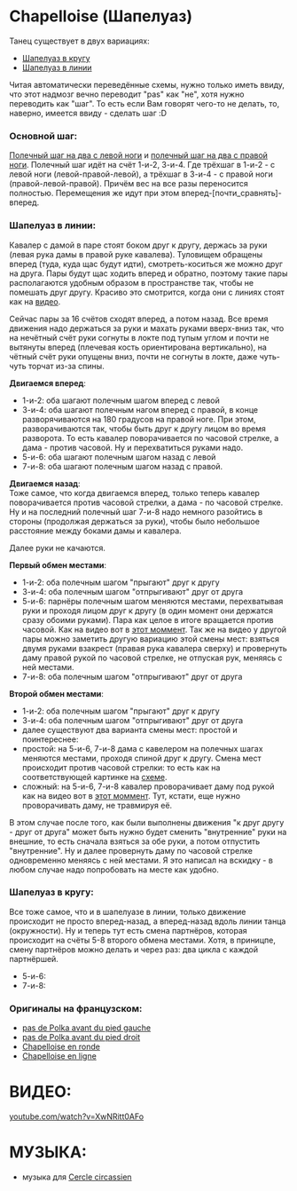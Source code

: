 Chapelloise (Шапелуаз)
======================

Танец существует в двух вариациях:

- [Шапелуаз в кругу](https://translate.google.ru/translate?hl=en&sl=fr&tl=ru&u=http%3A%2F%2Fdansesbretonnes.gwalarn.org%2Fdanses%2Fchapelloise_ronde.html&sandbox=1)
- [Шапелуаз в линии](https://translate.google.ru/translate?hl=en&sl=fr&tl=ru&u=http%3A%2F%2Fdansesbretonnes.gwalarn.org%2Fdanses%2Fchapelloise_ligne.html&sandbox=1)

Читая автоматически переведённые схемы, нужно только иметь ввиду, что этот надмозг вечно переводит "pas" как "не", хотя нужно переводить как "шаг". То есть если Вам говорят чего-то не делать, то, наверно, имеется ввиду - сделать шаг :D

### Основной шаг:
[Полечный шаг на два с левой ноги](https://translate.google.ru/translate?hl=en&sl=fr&tl=ru&u=http%3A%2F%2Fdansesbretonnes.gwalarn.org%2Fbases%2Fpas_de_polka_avant_gauche.html) и [полечный шаг на два с правой ноги](https://translate.google.ru/translate?hl=en&sl=fr&tl=ru&u=http%3A%2F%2Fdansesbretonnes.gwalarn.org%2Fbases%2Fpas_de_polka_avant_droit.html). Полечный шаг идёт на счёт 1-и-2, 3-и-4. Где трёхшаг в 1-и-2 - с левой ноги (левой-правой-левой), а трёхшаг в 3-и-4 - с правой ноги (правой-левой-правой). Причём вес на все разы переносится полностью. Перемещения же идут при этом вперед-[почти\_сравнять]-вперед.

### Шапелуаз в линии:

Кавалер с дамой в паре стоят боком друг к другу, держась за руки (левая рука дамы в правой руке кавалева). Туловищем обращены вперед (туда, куда щас будут идти), смотреть-коситься же можно друг на друга. Пары будут щас ходить вперед и обратно, поэтому такие пары располагаются удобным образом в пространстве так, чтобы не помешать друг другу. Красиво это смотрится, когда они с линиях стоят как на [видео](https://www.youtube.com/watch?v=XwNRitt0AFo).

Сейчас пары за 16 счётов сходят вперед, а потом назад. Все время движения надо держаться за руки и махать руками вверх-вниз так, что на нечётный счёт руки согнуты в локте под тупым углом и почти не вытянуты вперед (плечевая кость ориентирована вертикально), на чётный счёт руки опущены вниз, почти не согнуты в локте, даже чуть-чуть торчат из-за спины.

__Двигаемся вперед__:  
- 1-и-2: оба шагают полечным шагом вперед с левой
- 3-и-4: оба шагают полечным нагом вперед с правой, в конце разворячиваются на 180 градусов на правой ноге. При этом, разворачиваются так, чтобы быть друг к другу лицом во время разворота. То есть кавалер поворачивается по часовой стрелке, а дама - против часовой. Ну и перехватиться руками надо.
- 5-и-6: оба шагают полечным шагом назад с левой
- 7-и-8: оба шагают полечным шагом назад с правой.

__Двигаемся назад__:  
Тоже самое, что когда двигаемся вперед, только теперь кавалер поворачивается против часовой стрелки, а дама - по часовой стрелке. Ну и на последний полечный шаг 7-и-8 надо немного разойтись в стороны (продолжая держаться за руки), чтобы было небольшое расстояние между боками дамы и кавалера.

Далее руки не качаются.

__Первый обмен местами__:  
- 1-и-2: оба полечным шагом "прыгают" друг к другу
- 3-и-4: оба полечным шагом "отпрыгивают" друг от друга
- 5-и-6: парнёры полечным шагом меняются местами, перехватывая руки и проходя лицом друг к другу (в один момент они держатся сразу обоими руками). Пара как целое в итоге вращается против часовой. Как на видео вот в [этот моммент](https://www.youtube.com/watch?v=XwNRitt0AFo&feature=youtu.be&t=25). Так же на видео у другой пары можно заметить другую вариацию этой смены мест: взяться двумя руками взакрест (правая рука кавалера сверху) и провернуть даму правой рукой по часовой стрелке, не отпуская рук, меняясь с ней местами.
- 7-и-8: оба полечным шагом "отпрыгивают" друг от друга

__Второй обмен местами__: 
- 1-и-2: оба полечным шагом "прыгают" друг к другу
- 3-и-4: оба полечным шагом "отпрыгивают" друг от друга
- далее существуют два варианта смены мест: простой и поинтереснее:
- простой: на 5-и-6, 7-и-8 дама с кавелером на полечных шагах меняются местами, проходя спиной друг к другу. Смена мест происходит против часовой стрелки: то есть как на соответствующей картинке на [схеме](https://translate.google.ru/translate?hl=en&sl=fr&tl=ru&u=http%3A%2F%2Fdansesbretonnes.gwalarn.org%2Fdanses%2Fchapelloise_ligne.html&sandbox=1).
- сложный: на 5-и-6, 7-и-8 кавалер проворачивает даму под рукой как на видео вот в [этот моммент](https://www.youtube.com/watch?v=XwNRitt0AFo&feature=youtu.be&t=29). Тут, кстати, еще нужно проворачивать даму, не травмируя её.

В этом случае после того, как были выполнены движения "к друг другу - друг от друга" может быть нужно будет сменить "внутренние" руки на внешние, то есть сначала взяться за обе руки, а потом отпустить "внутренние". Ну и далее провернуть даму по часовой стрелке одновременно меняясь с ней местами. Я это написал на вскидку - в любом случае надо попробовать на месте как удобно.

### Шапелуаз в кругу:
Все тоже самое, что и в шапелуазе в линии, только движение происходит не просто вперед-назад, а вперед-назад вдоль линии танца (окружности). Ну и теперь тут есть смена партнёров, которая происходит на счёты 5-8 второго обмена местами. Хотя, в приницпе, смену партнёров можно делать и через раз: два цикла с каждой партнёршей.

- 5-и-6:
- 7-и-8:

### Оригиналы на французском:

- [pas de Polka avant du pied gauche](http://dansesbretonnes.gwalarn.org/bases/pas_de_polka_avant_gauche.html)
- [pas de Polka avant du pied droit](http://dansesbretonnes.gwalarn.org/bases/pas_de_polka_avant_droit.html)
- [Chapelloise en ronde](http://dansesbretonnes.gwalarn.org/danses/chapelloise_ronde.html)
- [Chapelloise en ligne](http://dansesbretonnes.gwalarn.org/danses/chapelloise_ligne.html)

ВИДЕО:
======
[youtube.com/watch?v=XwNRitt0AFo](https://www.youtube.com/watch?v=XwNRitt0AFo)

МУЗЫКА:
=======
- музыка для [Cercle circassien](cercle-circassien.md)
